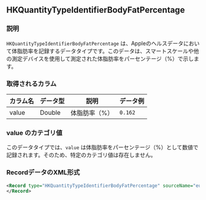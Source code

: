 ## HKQuantityTypeIdentifierBodyFatPercentage

### 説明
`HKQuantityTypeIdentifierBodyFatPercentage` は、Appleのヘルスデータにおいて体脂肪率を記録するデータタイプです。このデータは、スマートスケールや他の測定デバイスを使用して測定された体脂肪率をパーセンテージ（%）で示します。

### 取得されるカラム

| カラム名 | データ型 | 説明          | データ例 |
| -------- | -------- | ------------- | -------- |
| value    | Double   | 体脂肪率（%） | `0.162`  |

### value のカテゴリ値

このデータタイプでは、`value` は体脂肪率をパーセンテージ（%）として数値で記録されます。そのため、特定のカテゴリ値は存在しません。

### RecordデータのXML形式

```xml
<Record type="HKQuantityTypeIdentifierBodyFatPercentage" sourceName="eufy Life" sourceVersion="230" unit="%" creationDate="2025-01-30 08:52:53 +0900" startDate="2025-01-30 08:52:52 +0900" endDate="2025-01-30 08:52:52 +0900" value="0.162">
</Record>
```
